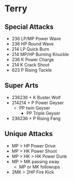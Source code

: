 # Terry

## Special Attacks​
- 236 LP/MP Power Wave
- 236 HP Round Wave
- 214 LP Quick Burn
- 214 MP/HP Burning Knuckle
- 236 K Power Charge
- 214 K Crack Shoot
- 623 P Rising Tackle

## Super Arts
- 236236 + K Buster Wolf
- 214214 + P Power Geyser
  - PP twin Geyser
    - PP Triple Geyser
- 236236 + P Rising Fang

## Unique Attacks
- MP > HP Power Drive
- MP > HK Power Shoot
- MP > HK > HK Power Dunk
- MP > MK passing sway
  - MP or MK followups
- 2MK > 2HP Fire Kick